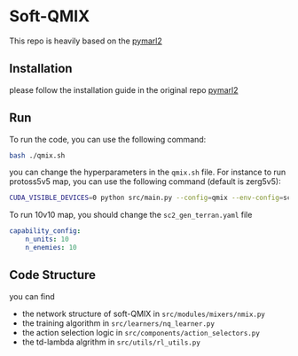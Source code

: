 # Soft-QMIX

This repo is heavily based on the [pymarl2](https://github.com/benellis3/pymarl2)

## Installation

please follow the installation guide in the original repo [pymarl2](https://github.com/benellis3/pymarl2)

## Run

To run the code, you can use the following command:

```bash
bash ./qmix.sh
```

you can change the hyperparameters in the `qmix.sh` file. For instance to run protoss5v5 map, you can use the following command (default is zerg5v5):

```bash
CUDA_VISIBLE_DEVICES=0 python src/main.py --config=qmix --env-config=sc2_gen_protoss
```

To run 10v10 map, you should change the `sc2_gen_terran.yaml` file

```yaml
capability_config:
    n_units: 10
    n_enemies: 10
```

## Code Structure

you can find 
* the network structure of soft-QMIX in `src/modules/mixers/nmix.py`
* the training algorithm in `src/learners/nq_learner.py`
* the action selection logic in `src/components/action_selectors.py`
* the td-lambda algrithm in `src/utils/rl_utils.py`



